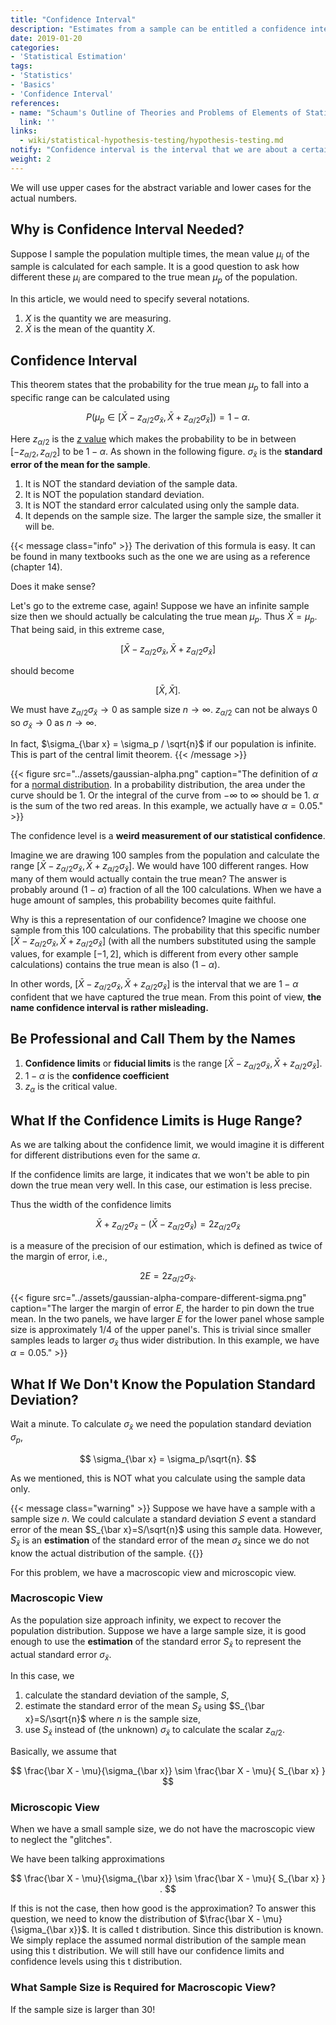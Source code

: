 ```yaml
---
title: "Confidence Interval"
description: "Estimates from a sample can be entitled a confidence interval"
date: 2019-01-20
categories:
- 'Statistical Estimation'
tags:
- 'Statistics'
- 'Basics'
- 'Confidence Interval'
references:
- name: "Schaum's Outline of Theories and Problems of Elements of Statistics II, by Ruth Bernstein and Stephen Bernstein. Chapter 13, 14"
  link: ''
links:
  - wiki/statistical-hypothesis-testing/hypothesis-testing.md
notify: "Confidence interval is the interval that we are about a certain degree of confident that we have captured the true mean. From this point of view, the name confidence interval is rather misleading."
weight: 2
---
```


We will use upper cases for the abstract variable and lower cases for the actual numbers.

## Why is Confidence Interval Needed?

Suppose I sample the population multiple times, the mean value $\mu_i$ of the sample is calculated for each sample. It is a good question to ask how different these $\mu_i$ are compared to the true mean $\mu_p$ of the population.

In this article, we would need to specify several notations.

1. $X$ is the quantity we are measuring.
2. $\bar X$ is the mean of the quantity $X$.

## Confidence Interval

This theorem states that the probability for the true mean $\mu_p$ to fall into a specific range can be calculated using

$$
P( \mu_p \in [\bar X - z_{\alpha/2} \sigma_{\bar x}, \bar X + z_{\alpha/2} \sigma_{\bar x} ] ) = 1-\alpha.
$$


Here $z_{\alpha/2}$ is the [$z$ value](/wiki/statistics/jargons/#z-transformation) which makes the probability to be in between $[-z_{\alpha/2}, z_{\alpha/2}]$ to be $1-\alpha$. As shown in the following figure. $\sigma_{\bar x}$ is the **standard error of the mean for the sample**.

1. It is NOT the standard deviation of the sample data.
2. It is NOT the population standard deviation.
3. It is NOT the standard error calculated using only the sample data.
4. It depends on the sample size. The larger the sample size, the smaller it will be.


{{< message class="info" >}}
The derivation of this formula is easy. It can be found in many textbooks such as the one we are using as a reference (chapter 14).

Does it make sense?

Let's go to the extreme case, again! Suppose we have an infinite sample size then we should actually be calculating the true mean $\mu_p$. Thus $\bar X=\mu_p$. That being said, in this extreme case,

$$
[\bar X - z_{\alpha/2} \sigma_{\bar x}, \bar X + z_{\alpha/2} \sigma_{\bar x} ]
$$

should become

$$
[\bar X, \bar X].
$$

We must have $z_{\alpha/2} \sigma_{\bar x} \to 0$ as sample size $n\to \infty$. $z_{\alpha/2}$ can not be always 0 so $\sigma_{\bar x} \to 0$ as $n\to \infty$.

In fact, $\sigma_{\bar x} = \sigma_p / \sqrt{n}$ if our population is infinite. This is part of the central limit theorem.
{{< /message >}}

{{< figure src="../assets/gaussian-alpha.png" caption="The definition of $\alpha$ for a [normal distribution](/wiki/distributions/normal-distribution). In a probability distribution, the area under the curve should be 1. Or the integral of the curve from $-\infty$ to $\infty$ should be 1. $\alpha$ is the sum of the two red areas. In this example, we actually have $\alpha=0.05$." >}}


The confidence level is a **weird measurement of our statistical confidence**.

Imagine we are drawing 100 samples from the population and calculate the range $[\bar X - z_{\alpha/2} \sigma_{\bar x}, \bar X + z_{\alpha/2} \sigma_{\bar x} ]$. We would have 100 different ranges. How many of them would actually contain the true mean? The answer is probably around $(1-\alpha)$ fraction of all the 100 calculations. When we have a huge amount of samples, this probability becomes quite faithful.

Why is this a representation of our confidence? Imagine we choose one sample from this 100 calculations. The probability that this specific number $[\bar X - z_{\alpha/2} \sigma_{\bar x}, \bar X + z_{\alpha/2} \sigma_{\bar x} ]$ (with all the numbers substituted using the sample values, for example $[-1,2]$, which is different from every other sample calculations) contains the true mean is also $(1-\alpha)$.

In other words, $[\bar X - z_{\alpha/2} \sigma_{\bar x}, \bar X + z_{\alpha/2} \sigma_{\bar x} ]$ is the interval that we are $1-\alpha$ confident that we have captured the true mean. From this point of view, **the name confidence interval is rather misleading.**

## Be Professional and Call Them by the Names

1. **Confidence limits** or **fiducial limits** is the range $[\bar X - z_{\alpha/2} \sigma_{\bar x}, \bar X + z_{\alpha/2} \sigma_{\bar x} ]$.
2. $1-\alpha$ is the **confidence coefficient**
3. $z_\alpha$ is the critical value.

## What If the Confidence Limits is Huge Range?

As we are talking about the confidence limit, we would imagine it is different for different distributions even for the same $\alpha$.

If the confidence limits are large, it indicates that we won't be able to pin down the true mean very well. In this case, our estimation is less precise.

Thus the width of the confidence limits

$$
\bar X + z_{\alpha/2} \sigma_{\bar x} - \left(\bar X - z_{\alpha/2} \sigma_{\bar x} \right) = 2 z_{\alpha/2} \sigma_{\bar x}
$$

is a measure of the precision of our estimation, which is defined as twice of the margin of error, i.e.,

$$
2 E = 2 z_{\alpha/2} \sigma_{\bar x}.
$$

{{< figure src="../assets/gaussian-alpha-compare-different-sigma.png" caption="The larger the margin of error $E$, the harder to pin down the true mean. In the two panels, we have larger $E$ for the lower panel whose sample size is approximately 1/4 of the upper panel's. This is trivial since smaller samples leads to larger $\sigma_{\bar x}$ thus wider distribution. In this example, we have $\alpha=0.05$." >}}


## What If We Don't Know the Population Standard Deviation?

Wait a minute. To calculate $\sigma_{\bar x}$ we need the population standard deviation $\sigma_p$,

$$
\sigma_{\bar x} = \sigma_p/\sqrt{n}.
$$

As we mentioned, this is NOT what you calculate using the sample data only.

{{< message class="warning" >}}
Suppose we have have a sample with a sample size $n$. We could calculate a standard deviation $S$ event a standard error of the mean $S_{\bar x}=S/\sqrt{n}$ using this sample data. However, $S_{\bar x}$ is an **estimation** of the standard error of the mean $\sigma_{\bar x}$ since we do not know the actual distribution of the sample.
{{</message>}}

For this problem, we have a macroscopic view and microscopic view.


### Macroscopic View

As the population size approach infinity, we expect to recover the population distribution. Suppose we have a large sample size, it is good enough to use the **estimation** of the standard error $S_{\bar x}$ to represent the actual standard error $\sigma_{\bar x}$.

In this case, we

1. calculate the standard deviation of the sample, $S$,
2. estimate the standard error of the mean $S_{\bar x}$ using $S_{\bar x}=S/\sqrt{n}$ where $n$ is the sample size,
3. use $S_{\bar x}$ instead of (the unknown) $\sigma_{\bar x}$ to calculate the scalar $z_{\alpha/2}$.

Basically, we assume that

$$
\frac{\bar X - \mu}{\sigma_{\bar x}}  \sim  \frac{\bar X - \mu}{ S_{\bar x} }
$$

### Microscopic View

When we have a small sample size, we do not have the macroscopic view to neglect the "glitches".

We have been talking approximations

$$
\frac{\bar X - \mu}{\sigma_{\bar x}}  \sim  \frac{\bar X - \mu}{ S_{\bar x} } .
$$

If this is not the case, then how good is the approximation? To answer this question, we need to know the distribution of $\frac{\bar X - \mu}{\sigma_{\bar x}}$. It is called t distribution. Since this distribution is known. We simply replace the assumed normal distribution of the sample mean using this t distribution. We will still have our confidence limits and confidence levels using this t distribution.

### What Sample Size is Required for Macroscopic View?

If the sample size is larger than 30!